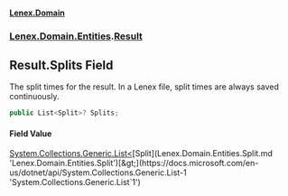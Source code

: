 #### [Lenex.Domain](index.md 'index')
### [Lenex.Domain.Entities](Lenex.Domain.Entities.md 'Lenex.Domain.Entities').[Result](Lenex.Domain.Entities.Result.md 'Lenex.Domain.Entities.Result')

## Result.Splits Field

The split times for the result. In a Lenex file, split times are always saved continuously.

```csharp
public List<Split>? Splits;
```

#### Field Value
[System.Collections.Generic.List&lt;](https://docs.microsoft.com/en-us/dotnet/api/System.Collections.Generic.List-1 'System.Collections.Generic.List`1')[Split](Lenex.Domain.Entities.Split.md 'Lenex.Domain.Entities.Split')[&gt;](https://docs.microsoft.com/en-us/dotnet/api/System.Collections.Generic.List-1 'System.Collections.Generic.List`1')